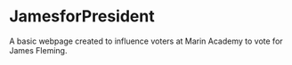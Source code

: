 # JamesforPresident
A basic webpage created to influence voters at Marin Academy to vote for James Fleming. 
